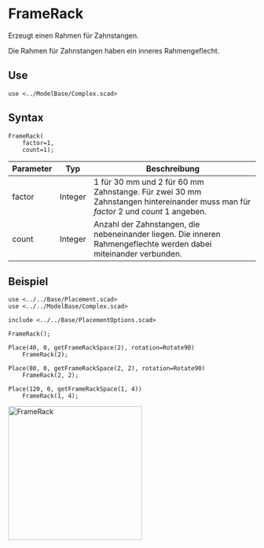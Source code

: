 # FrameRack

Erzeugt einen Rahmen für Zahnstangen.

Die Rahmen für Zahnstangen haben ein inneres Rahmengeflecht.

## Use
```
use <../ModelBase/Complex.scad>
```

## Syntax

```
FrameRack(
    factor=1, 
    count=1);
```

| Parameter | Typ | Beschreibung |
| ------ | ------ | ------ |
| factor | Integer | 1 für 30 mm und 2 für 60 mm Zahnstange. Für zwei 30 mm Zahnstangen hintereinander muss man für *factor* 2 und *count* 1 angeben. |
| count | Integer | Anzahl der Zahnstangen, die nebeneinander liegen. Die inneren Rahmengeflechte werden dabei miteinander verbunden. |

## Beispiel
```
use <../../Base/Placement.scad>
use <../../ModelBase/Complex.scad>

include <../../Base/PlacementOptions.scad>

FrameRack();

Place(40, 0, getFrameRackSpace(2), rotation=Rotate90)
    FrameRack(2);

Place(80, 0, getFrameRackSpace(2, 2), rotation=Rotate90)
    FrameRack(2, 2);

Place(120, 0, getFrameRackSpace(1, 4))
    FrameRack(1, 4);
```

<img width="272" alt="FrameRack" src="https://user-images.githubusercontent.com/48654609/169327881-962aa200-f6d6-4866-94e2-87c92f849c15.png">

